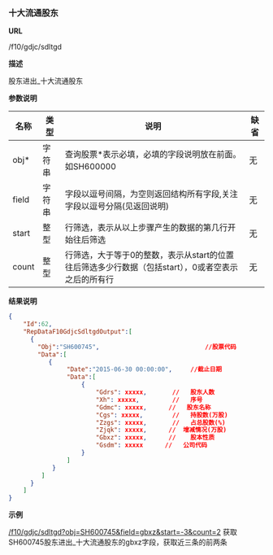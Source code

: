 
### 十大流通股东

**URL**

/f10/gdjc/sdltgd

**描述**

股东进出_十大流通股东

**参数说明**

|名称|类型|说明|缺省|
| -------- | -------- | -------- | -------- |
|obj\*|字符串|查询股票\*表示必填，必填的字段说明放在前面。如SH600000|无|
|field|字符串|字段以逗号间隔，为空则返回结构所有字段,关注字段以逗号分隔(见返回说明)|无|
|start|整型|行筛选，表示从以上步骤产生的数据的第几行开始往后筛选|无|
|count|整型|行筛选，大于等于0的整数，表示从start的位置往后筛选多少行数据（包括start），0或者空表示之后的所有行|无|


**结果说明**

```json
{
    "Id":62,
    "RepDataF10GdjcSdltgdOutput":[
      {
        "Obj":"SH600745",                             //股票代码
        "Data":[
           {
				"Date":"2015-06-30 00:00:00",     //截止日期
				"Data":[
                    {
						"Gdrs": xxxxx,       //   股东人数 
						"Xh": xxxxx,         //   序号 
						"Gdmc": xxxxx,      //   股东名称 
						"Cgs": xxxxx,        //   持股数(万股)     
						"Zzgs": xxxxx,       //   占总股数(%) 
						"Zjqk": xxxxx,      // 	增减情况(万股)    
						"Gbxz": xxxxx,      //    股本性质  
						"Gsdm": xxxxx      // 	公司代码  
                    }
                ]	
            }
         ]
      }
    ]
}
```

**示例**

[/f10/gdjc/sdltgd?obj=SH600745&field=gbxz&start=-3&count=2]($APIHOST$/f10/gdjc/sdltgd?obj=SH600745&field=gbxz&start=-3&count=2)
获取SH600745股东进出_十大流通股东的gbxz字段，获取近三条的前两条
